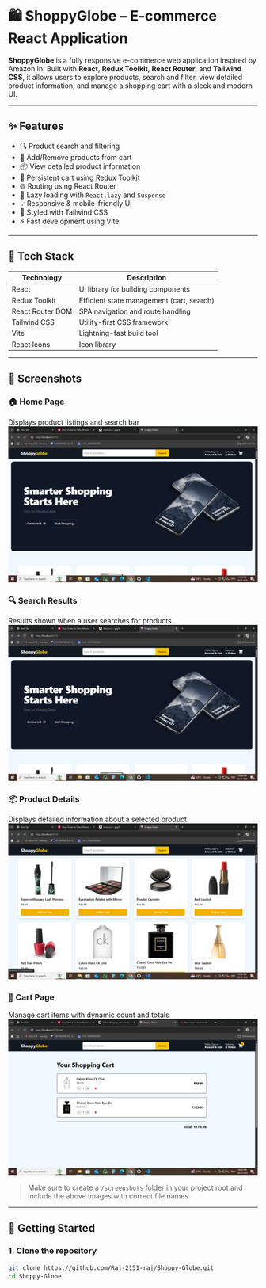 # 🛍️ ShoppyGlobe – E-commerce React Application

**ShoppyGlobe** is a fully responsive e-commerce web application inspired by Amazon.in. Built with **React**, **Redux Toolkit**, **React Router**, and **Tailwind CSS**, it allows users to explore products, search and filter, view detailed product information, and manage a shopping cart with a sleek and modern UI.

---

## ✨ Features

- 🔍 Product search and filtering
- 🛒 Add/Remove products from cart
- 📦 View detailed product information
- 🔁 Persistent cart using Redux Toolkit
- 🌐 Routing using React Router
- 🚀 Lazy loading with `React.lazy` and `Suspense`
- 💡 Responsive & mobile-friendly UI
- 🎨 Styled with Tailwind CSS
- ⚡ Fast development using Vite

---

## 🧱 Tech Stack

| Technology       | Description                           |
|------------------|----------------------------------------|
| React            | UI library for building components     |
| Redux Toolkit    | Efficient state management (cart, search) |
| React Router DOM | SPA navigation and route handling      |
| Tailwind CSS     | Utility-first CSS framework            |
| Vite             | Lightning-fast build tool              |
| React Icons      | Icon library                           |

---

## 📸 Screenshots

### 🏠 Home Page
Displays product listings and search bar  
![Home](src/assets/image.png)

### 🔍 Search Results
Results shown when a user searches for products  
![Search](src/assets/image.png)

### 📦 Product Details
Displays detailed information about a selected product  
![Detail](src/assets/deatail.png)

### 🛒 Cart Page
Manage cart items with dynamic count and totals  
![Cart](/src/assets/cart.png)

> Make sure to create a `/screenshots` folder in your project root and include the above images with correct file names.

---

## 🚀 Getting Started

### 1. Clone the repository

```bash
git clone https://github.com/Raj-2151-raj/Shoppy-Globe.git
cd Shoppy-Globe
